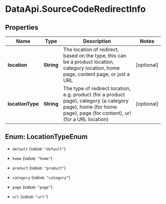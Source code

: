 # DataApi.SourceCodeRedirectInfo

## Properties

Name | Type | Description | Notes
------------ | ------------- | ------------- | -------------
**location** | **String** | The location of redirect, based on the type, this can be a product location, category location, home page, content page, or just a URL | [optional] 
**locationType** | **String** | The type of redirect location, e.g. product (for a product page), category (a category page), home (for home page), page (for content), url (for a URL location) | [optional] 



## Enum: LocationTypeEnum


* `default` (value: `"default"`)

* `home` (value: `"home"`)

* `product` (value: `"product"`)

* `category` (value: `"category"`)

* `page` (value: `"page"`)

* `url` (value: `"url"`)




